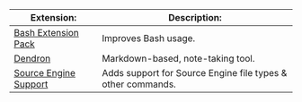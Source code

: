 
| Extension:                                                                                                     | Description:                                                |
| -------------------------------------------------------------------------------------------------------------- | ----------------------------------------------------------- |
| [Bash Extension Pack](https://open-vsx.org/extension/pinage404/bash-extension-pack)                            | Improves Bash usage.                                        |
| [Dendron](https://marketplace.visualstudio.com/items?itemName=dendron.dendron)                                 | Markdown-based, note-taking tool.                           |
| [Source Engine Support](https://marketplace.visualstudio.com/items?itemName=stefan-h-at.source-engine-support) | Adds support for Source Engine file types & other commands. |
